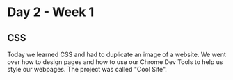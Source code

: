 # Day 2 - Week 1
## CSS
Today we learned CSS and had to duplicate an image of a website. We went over how to design pages and how to use our Chrome Dev Tools to help us style our webpages. The project was called "Cool Site".